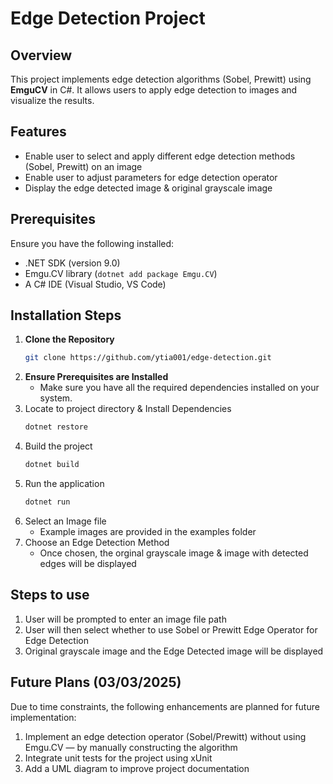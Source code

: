 # Edge Detection Project  

## Overview  
This project implements edge detection algorithms (Sobel, Prewitt) using **EmguCV** in C#. It allows users to apply edge detection to images and visualize the results.  

## Features  
- Enable user to select and apply different edge detection methods (Sobel, Prewitt) on an image
- Enable user to adjust parameters for edge detection operator  
- Display the edge detected image & original grayscale image

## Prerequisites  
Ensure you have the following installed:  
- .NET SDK (version 9.0)  
- Emgu.CV library (`dotnet add package Emgu.CV`)  
- A C# IDE (Visual Studio, VS Code)  

## Installation Steps
1. **Clone the Repository**  
   ```sh
   git clone https://github.com/ytia001/edge-detection.git

2. **Ensure Prerequisites are Installed**  
   - Make sure you have all the required dependencies installed on your system.  
3. Locate to project directory & Install Dependencies 
    ```sh
    dotnet restore
4. Build the project 
    ```sh
    dotnet build
5. Run the application 
    ```sh
    dotnet run
6. Select an Image file 
    - Example images are provided in the examples folder
7. Choose an Edge Detection Method
    - Once chosen, the orginal grayscale image & image with detected edges will be displayed

## Steps to use 
1. User will be prompted to enter an image file path 
2. User will then select whether to use Sobel or Prewitt Edge Operator for Edge Detection 
3. Original grayscale image and the Edge Detected image will be displayed 

## Future Plans (03/03/2025)
Due to time constraints, the following enhancements are planned for future implementation:
1. Implement an edge detection operator (Sobel/Prewitt) without using Emgu.CV — by manually constructing the algorithm
2. Integrate unit tests for the project using xUnit
3. Add a UML diagram to improve project documentation
